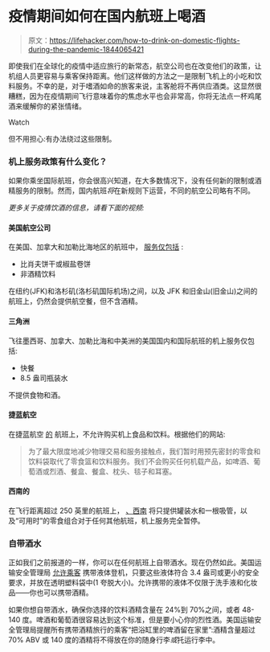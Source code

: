 # 疫情期间如何在国内航班上喝酒

> 原文：<https://lifehacker.com/how-to-drink-on-domestic-flights-during-the-pandemic-1844065421>

即使我们在全球化的疫情中适应旅行的新常态，航空公司也在改变他们的政策，让机组人员更容易与乘客保持距离。他们这样做的方法之一是限制飞机上的小吃和饮料服务。不幸的是，对于嗜酒如命的旅客来说，主客舱将不再供应酒类。这显然很糟糕，因为在疫情期间飞行意味着你的焦虑水平也会非常高，你将无法点一杯鸡尾酒来缓解你的紧张情绪。

Watch

但不用担心:有办法绕过这些限制。

### 机上服务政策有什么变化？

如果你乘坐国际航班，你会很高兴知道，在大多数情况下，没有任何新的限制或酒精服务的限制。然而，国内航班*将*在新规则下运营，不同的航空公司略有不同。

*更多关于疫情饮酒的信息，请看下面的视频:*

#### 美国航空公司

在美国、加拿大和加勒比海地区的航班中， [服务仅包括](https://www.aa.com/i18n/travel-info/experience/dining/main-cabin-food.jsp) :

*   比肖夫饼干或椒盐卷饼
*   非酒精饮料

在纽约(JFK)和洛杉矶(洛杉矶国际机场)之间，以及 JFK 和旧金山(旧金山)之间的航班上，仍然会提供航空餐，但不含酒精。

#### 三角洲

飞往墨西哥、加拿大、加勒比海和中美洲的美国国内和国际航班的机上服务仅包括:

*   快餐
*   8.5 盎司瓶装水

不提供食物和酒。

#### 捷蓝航空

在捷蓝航空 [的](https://www.jetblue.com/flying-with-us/inflight-experience/snacks-drinks) 航班上，不允许购买机上食品和饮料。根据他们的网站:

> 为了最大限度地减少物理交易和服务接触点，我们暂时用预先密封的零食和饮料袋取代了零食篮和饮料服务。我们不会购买任何机载产品，如啤酒、葡萄酒或烈酒、餐盒、餐盒、枕头、毯子和耳塞。

#### 西南的

在飞行距离超过 250 英里的航班上， [、西南](https://www.southwest.com/html/customer-service/inflight-experience/) 将只提供罐装水和一根吸管，以及“可用时”的零食组合对于任何其他航班，机上服务完全暂停。

### 自带酒水

正如我们之前报道的一样，你可以在任何航班上自带酒水。现在仍然如此。美国运输安全管理局 [允许乘客](https://www.tsa.gov/blog/2019/06/21/tsa-travel-tip-traveling-alcohol) 携带液体登机，只要这些液体符合 3.4 盎司或更小的安全要求，并放在透明塑料袋中(1 夸脱大小)。允许携带的液体不仅限于洗手液和化妆品——你也可以携带酒精。

如果你想自带酒水，确保你选择的饮料酒精含量在 24%到 70%之间，或者 48-140 度。啤酒和葡萄酒很容易达到这个标准，但是要小心你的烈性酒。美国运输安全管理局提醒所有携带酒精旅行的乘客“把浴缸里的啤酒留在家里”:酒精含量超过 70% ABV 或 140 度的酒精将不得放在你的随身行李*或*托运行李中。